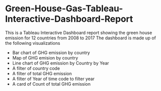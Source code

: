 # Green-House-Gas-Tableau-Interactive-Dashboard-Report
This is a Tableau Interactive Dashboard report showing the green house emission for 12 countries from 2008 to 2017 
The dashboard is made up of the following visualizations
* Bar chart of GHG emission by country
* Map of GHG emision by country
* Line chart of GHG emission by Country by Year
* A filter of country code
* A filter of total GHG emission
* A filter of Year of time code to filter year
* A card of Count of total GHG emission
